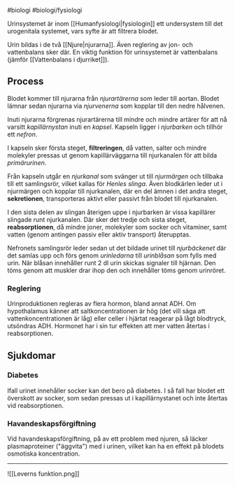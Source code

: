 #biologi #biologi/fysiologi 

Urinsystemet är inom [[Humanfysiologi|fysiologin]] ett undersystem till det urogenitala systemet, vars syfte är att filtrera blodet.

Urin bildas i de två [[Njure|njurarna]]. Även reglering av jon- och vattenbalans sker där. En viktig funktion för urinsystemet är vattenbalans (jämför [[Vattenbalans i djurriket]]).
## Process
Blodet kommer till njurarna från *njurartärerna* som leder till aortan. Blodet lämnar sedan njurarna via *njurvenerna* som kopplar till den nedre hålvenen.

Inuti njurarna förgrenas njurartärerna till mindre och mindre artärer för att nå varsitt *kapillärnystan* inuti en *kapsel*. Kapseln ligger i *njurbarken* och tillhör ett *nefron*.

I kapseln sker första steget, **filtreringen**, då vatten, salter och mindre molekyler pressas ut genom kapillärväggarna till njurkanalen för att bilda *primärurinen*.

Från kapseln utgår en *njurkanal* som svänger ut till *njurmärgen* och tillbaka till ett samlingsrör, vilket kallas för *Henles slinga*. Även blodkärlen leder ut i njurmärgen och kopplar till njurkanalen, där en del ämnen i det andra steget, **sekretionen**, transporteras aktivt eller passivt från blodet till njurkanalen.

I den sista delen av slingan återigen uppe i njurbarken är vissa kapillärer slingade runt njurkanalen. Där sker det tredje och sista steget, **reabsorptionen**, då mindre joner, molekyler som socker och vitaminer, samt vatten (genom antingen passiv eller aktiv transport) återupptas.

Nefronets samlingsrör leder sedan ut det bildade urinet till *njurbäckenet* där det samlas upp och förs genom *urinledarna* till *urinblåsan* som fylls med urin. När blåsan innehåller runt 2 dl urin skickas signaler till hjärnan. Den töms genom att muskler drar ihop den och innehåller töms genom urinröret.
### Reglering
Urinproduktionen regleras av flera hormon, bland annat ADH. Om hypothalamus känner att saltkoncentrationen är hög (det vill säga att vattenkoncentrationen är låg) eller celler i hjärtat reagerar på lågt blodtryck, utsöndras ADH. Hormonet har i sin tur effekten att mer vatten återtas i reabsorptionen.
## Sjukdomar
### Diabetes
Ifall urinet innehåller socker kan det bero på diabetes. I så fall har blodet ett överskott av socker, som sedan pressas ut i kapillärnystanet och inte återtas vid reabsorptionen.
### Havandeskapsförgiftning
Vid havandeskapsförgiftning, på av ett problem med njuren, så läcker plasmaproteiner ("äggvita") med i urinen, vilket kan ha en effekt på blodets osmotiska koncentration.

---

![[Leverns funktion.png]]